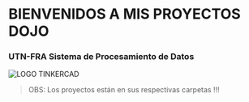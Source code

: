 # BIENVENIDOS A MIS PROYECTOS DOJO
### UTN-FRA Sistema de Procesamiento de Datos

![LOGO TINKERCAD](https://github.com/iagovalverde/EjemploDocumentacion/blob/main/img/ArduinoTinkercad.jpg)

> OBS: Los proyectos están en sus respectivas carpetas !!!
>

